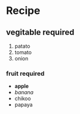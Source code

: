 # Recipe
## vegitable required
1. patato
2. tomato
3. onion
### fruit required
- **apple**
- *banana*
- chikoo
- papaya
